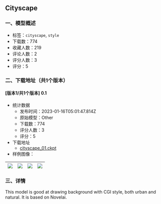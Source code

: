## Cityscape
### 一、模型概述

- 标签：`cityscape`, `style`
- 下载数：774
- 收藏人数：219
- 评论人数：2
- 评分人数：3
- 评分：5

### 二、下载地址（共1个版本）

#### [版本1/共1个版本] 0.1

- 统计数据
  - 发布时间：2023-01-16T05:01:47.814Z
  - 原始模型：Other
  - 下载数：774
  - 评分人数：3
  - 评分：5
- 下载地址
  - [cityscape_01.ckpt](https://civitai.com/api/download/models/5249)
- 样例图像：

| <img src="https://image.civitai.com/xG1nkqKTMzGDvpLrqFT7WA/368a7e8b-d606-4290-cbb8-d98d952d5600/width=450/40221.jpeg" /> | <img src="https://image.civitai.com/xG1nkqKTMzGDvpLrqFT7WA/348565f3-6248-4bd7-d6f4-ed0f4a4c4b00/width=450/40239.jpeg" /> | <img src="https://image.civitai.com/xG1nkqKTMzGDvpLrqFT7WA/59e93243-f606-4cae-7e2d-1b771f4ffe00/width=450/40238.jpeg" /> | <img src="https://image.civitai.com/xG1nkqKTMzGDvpLrqFT7WA/57df18cb-0f1f-4067-d9bb-653721f58f00/width=450/40237.jpeg" /> |
| ---- | ---- | ---- | ---- |


### 三、详情
<p>This model is good at drawing background with CGI style, both urban and natural. It is based on Novelai.</p>